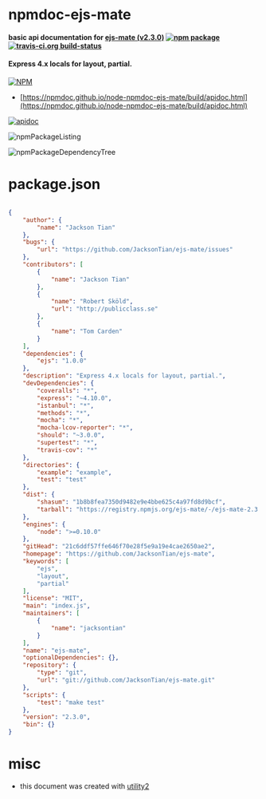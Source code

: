 # npmdoc-ejs-mate

#### basic api documentation for  [ejs-mate (v2.3.0)](https://github.com/JacksonTian/ejs-mate)  [![npm package](https://img.shields.io/npm/v/npmdoc-ejs-mate.svg?style=flat-square)](https://www.npmjs.org/package/npmdoc-ejs-mate) [![travis-ci.org build-status](https://api.travis-ci.org/npmdoc/node-npmdoc-ejs-mate.svg)](https://travis-ci.org/npmdoc/node-npmdoc-ejs-mate)

#### Express 4.x locals for layout, partial.

[![NPM](https://nodei.co/npm/ejs-mate.png?downloads=true&downloadRank=true&stars=true)](https://www.npmjs.com/package/ejs-mate)

- [https://npmdoc.github.io/node-npmdoc-ejs-mate/build/apidoc.html](https://npmdoc.github.io/node-npmdoc-ejs-mate/build/apidoc.html)

[![apidoc](https://npmdoc.github.io/node-npmdoc-ejs-mate/build/screenCapture.buildCi.browser.%252Ftmp%252Fbuild%252Fapidoc.html.png)](https://npmdoc.github.io/node-npmdoc-ejs-mate/build/apidoc.html)

![npmPackageListing](https://npmdoc.github.io/node-npmdoc-ejs-mate/build/screenCapture.npmPackageListing.svg)

![npmPackageDependencyTree](https://npmdoc.github.io/node-npmdoc-ejs-mate/build/screenCapture.npmPackageDependencyTree.svg)



# package.json

```json

{
    "author": {
        "name": "Jackson Tian"
    },
    "bugs": {
        "url": "https://github.com/JacksonTian/ejs-mate/issues"
    },
    "contributors": [
        {
            "name": "Jackson Tian"
        },
        {
            "name": "Robert Sköld",
            "url": "http://publicclass.se"
        },
        {
            "name": "Tom Carden"
        }
    ],
    "dependencies": {
        "ejs": "1.0.0"
    },
    "description": "Express 4.x locals for layout, partial.",
    "devDependencies": {
        "coveralls": "*",
        "express": "~4.10.0",
        "istanbul": "*",
        "methods": "*",
        "mocha": "*",
        "mocha-lcov-reporter": "*",
        "should": "~3.0.0",
        "supertest": "*",
        "travis-cov": "*"
    },
    "directories": {
        "example": "example",
        "test": "test"
    },
    "dist": {
        "shasum": "1b8b8fea7350d9482e9e4bbe625c4a97fd8d9bcf",
        "tarball": "https://registry.npmjs.org/ejs-mate/-/ejs-mate-2.3.0.tgz"
    },
    "engines": {
        "node": ">=0.10.0"
    },
    "gitHead": "21c6ddf57ffe646f70e28f5e9a19e4cae2650ae2",
    "homepage": "https://github.com/JacksonTian/ejs-mate",
    "keywords": [
        "ejs",
        "layout",
        "partial"
    ],
    "license": "MIT",
    "main": "index.js",
    "maintainers": [
        {
            "name": "jacksontian"
        }
    ],
    "name": "ejs-mate",
    "optionalDependencies": {},
    "repository": {
        "type": "git",
        "url": "git://github.com/JacksonTian/ejs-mate.git"
    },
    "scripts": {
        "test": "make test"
    },
    "version": "2.3.0",
    "bin": {}
}
```



# misc
- this document was created with [utility2](https://github.com/kaizhu256/node-utility2)
